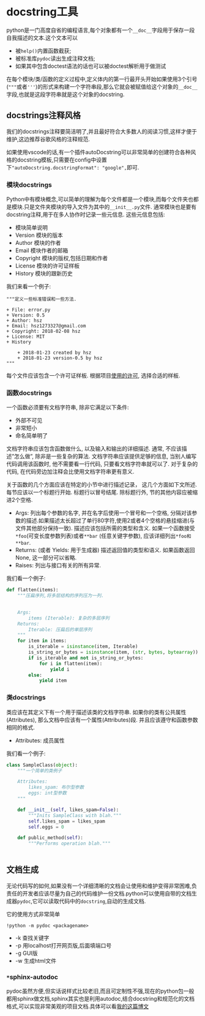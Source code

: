 
# docstring工具

python是一门高度自省的编程语言,每个对象都有一个`__doc__`字段用于保存一段自我描述的文本.这个文本可以

+ 被`help()`内置函数截获;
+ 被标准库`pydoc`读出生成注释文档;
+ 如果其中包含doctest语法的话也可以被doctest解析用于做测试

在每个模块/类/函数的定义过程中,定义体内的第一行最开头开始如果使用3个引号(`"""`或者`'''`)的形式来构建一个字符串段,那么它就会被赋值给这个对象的`__doc__`字段,也就是这段字符串就是这个对象的docstring.

## docstrings注释风格

我们的docstrings注释要简洁明了,并且最好符合大多数人的阅读习惯,这样才便于维护,这边推荐谷歌风格的注释规范.

如果使用vscode的话,有一个插件autoDocstring可以非常简单的创建符合各种风格的docstring模板,只需要在config中设置下`"autoDocstring.docstringFormat": "google",`即可.


### 模块docstrings

Python中有模块概念,可以简单的理解为每个文件都是一个模块,而每个文件夹也都是模块.只是文件夹模块的导入文件为其中的`__init__.py`文件.
通常模块也是要有docstring注释,用于在多人协作时记录一些元信息.
这些元信息包括:

+ 模块简单说明
+ Version 模块的版本
+ Author 模块的作者
+ Email 模块作者的邮箱
+ Copyright 模块的版权,包括日期和作者
+ License 模块的许可证样板
+ History 模块的跟新历史

我们来看一个例子:

```
"""定义一些标准错误和一些方法.

+ File: error.py
+ Version: 0.5
+ Author: hsz
+ Email: hsz1273327@gmail.com
+ Copyright: 2018-02-08 hsz
+ License: MIT
+ History

    + 2018-01-23 created by hsz
    + 2018-01-23 version-0.5 by hsz
"""
```

每个文件应该包含一个许可证样板. 根据项目[使用的许可](http://blog.hszofficial.site/blog/2016/06/11/%E5%85%B3%E4%BA%8E%E5%BC%80%E6%BA%90%E5%8D%8F%E8%AE%AE%E7%9A%84%E9%80%89%E6%8B%A9/), 选择合适的样板.



### 函数docstrings

一个函数必须要有文档字符串, 除非它满足以下条件:

+ 外部不可见
+ 非常短小
+ 命名简单明了

文档字符串应该包含函数做什么, 以及输入和输出的详细描述. 通常, 不应该描述”怎么做”, 除非是一些复杂的算法. 文档字符串应该提供足够的信息, 当别人编写代码调用该函数时, 他不需要看一行代码, 只要看文档字符串就可以了. 对于复杂的代码, 在代码旁边加注释会比使用文档字符串更有意义.

关于函数的几个方面应该在特定的小节中进行描述记录， 这几个方面如下文所述. 每节应该以一个标题行开始. 标题行以冒号结尾. 除标题行外, 节的其他内容应被缩进2个空格.


+ Args:
    列出每个参数的名字, 并在名字后使用一个冒号和一个空格, 分隔对该参数的描述.如果描述太长超过了单行80字符,使用2或者4个空格的悬挂缩进(与文件其他部分保持一致). 描述应该包括所需的类型和含义. 如果一个函数接受`*foo`(可变长度参数列表)或者`**bar` (任意关键字参数), 应该详细列出`*foo和**bar`.
+ Returns: (或者 Yields: 用于生成器)
    描述返回值的类型和语义. 如果函数返回None, 这一部分可以省略.
+ Raises:
    列出与接口有关的所有异常.
    
我们看一个例子:

```python
def flatten(items):
    """压扁序列,将多层结构的序列压为一列.

    
    Args:
        items (Iterable): 复杂的多层序列
    Returns:
        Iterable: 压扁后的单层序列
    """
    for item in items:
        is_iterable = isinstance(item, Iterable)
        is_string_or_bytes = isinstance(item, (str, bytes, bytearray))
        if is_iterable and not is_string_or_bytes:
            for i in flatten(item):
                yield i
        else:
            yield item

```
    
### 类docstrings

类应该在其定义下有一个用于描述该类的文档字符串. 如果你的类有公共属性(Attributes), 那么文档中应该有一个属性(Attributes)段. 并且应该遵守和函数参数相同的格式.

+ Attributes:
    成员属性
    
我们看一个例子:

```python
class SampleClass(object):
    """一个简单的类例子

    Attributes:
        likes_spam: 布尔型参数
        eggs: int型参数
    """

    def __init__(self, likes_spam=False):
        """Inits SampleClass with blah."""
        self.likes_spam = likes_spam
        self.eggs = 0

    def public_method(self):
        """Performs operation blah."""
        
```

## 文档生成

无论代码写的如何,如果没有一个详细清晰的文档会让使用和维护变得非常困难,负责任的开发者应该尽量为自己的代码维护一份文档.python可以使用自带的文档生成器`pydoc`,它可以读取代码中的`docstring`,自动的生成文档.

它的使用方式非常简单

```shell
!python -m pydoc <packagename>
```

+ -k 查找关键字
+ -p 用localhost打开网页版,后面填端口号
+ -g GUI版
+ -w 生成html文件

### `*`sphinx-autodoc

pydoc虽然方便,但实话说样式比较老旧,而且可定制性不强,现在的python包一般都用sphinx做文档,sphinx其实也是利用autodoc,结合docstring和规范化的文档格式,可以实现非常美观的项目文档.具体可以看[我的这篇博文](http://blog.hszofficial.site/blog/2016/11/29/%E4%BD%BF%E7%94%A8sphinx%E7%BB%93%E5%90%88markdown%E5%86%99%E9%A1%B9%E7%9B%AE%E6%96%87%E6%A1%A3/)
